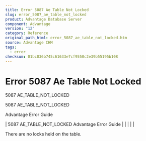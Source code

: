 ```yaml
---
title: Error 5087 Ae Table Not Locked
slug: error_5087_ae_table_not_locked
product: Advantage Database Server
component: Advantage
version: "12"
category: Reference
original_path_html: error_5087_ae_table_not_locked.htm
source: Advantage CHM
tags:
  - error
checksum: 01bc036b745c61633e7cf9550c2e39b55195b108
---
```


# Error 5087 Ae Table Not Locked

5087 AE\_TABLE\_NOT\_LOCKED

5087 AE\_TABLE\_NOT\_LOCKED

Advantage Error Guide

| 5087 AE\_TABLE\_NOT\_LOCKED  Advantage Error Guide |  |  |  |  |

There are no locks held on the table.
